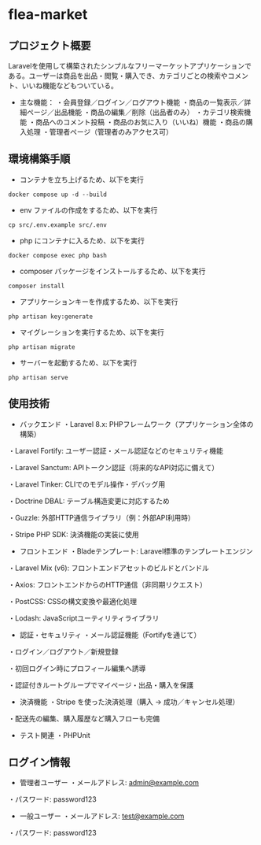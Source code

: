 # flea-market

## プロジェクト概要
Laravelを使用して構築されたシンプルなフリーマーケットアプリケーションである。ユーザーは商品を出品・閲覧・購入でき、カテゴリごとの検索やコメント、いいね機能などもついている。

- 主な機能：
・会員登録／ログイン／ログアウト機能
・商品の一覧表示／詳細ページ／出品機能
・商品の編集／削除（出品者のみ）
・カテゴリ検索機能
・商品へのコメント投稿
・商品のお気に入り（いいね）機能
・商品の購入処理
・管理者ページ（管理者のみアクセス可）

## 環境構築手順

-   コンテナを立ち上げるため、以下を実行
```
docker compose up -d --build
```

-   env ファイルの作成をするため、以下を実行
```
cp src/.env.example src/.env
```

-   php にコンテナに入るため、以下を実行
```
docker compose exec php bash
```

-   composer パッケージをインストールするため、以下を実行
```
composer install
```

-   アプリケーションキーを作成するため、以下を実行
```
php artisan key:generate
```

-   マイグレーションを実行するため、以下を実行
```
php artisan migrate
```

-   サーバーを起動するため、以下を実行
```
php artisan serve
```

## 使用技術

- バックエンド
・Laravel 8.x: PHPフレームワーク（アプリケーション全体の構築）

・Laravel Fortify: ユーザー認証・メール認証などのセキュリティ機能

・Laravel Sanctum: APIトークン認証（将来的なAPI対応に備えて）

・Laravel Tinker: CLIでのモデル操作・デバッグ用

・Doctrine DBAL: テーブル構造変更に対応するため

・Guzzle: 外部HTTP通信ライブラリ（例：外部API利用時）

・Stripe PHP SDK: 決済機能の実装に使用

- フロントエンド
・Bladeテンプレート: Laravel標準のテンプレートエンジン

・Laravel Mix (v6): フロントエンドアセットのビルドとバンドル

・Axios: フロントエンドからのHTTP通信（非同期リクエスト）

・PostCSS: CSSの構文変換や最適化処理

・Lodash: JavaScriptユーティリティライブラリ

- 認証・セキュリティ
・メール認証機能（Fortifyを通じて）

・ログイン／ログアウト／新規登録

・初回ログイン時にプロフィール編集へ誘導

・認証付きルートグループでマイページ・出品・購入を保護

- 決済機能
・Stripe を使った決済処理（購入 → 成功／キャンセル処理）

・配送先の編集、購入履歴など購入フローも完備

- テスト関連
・PHPUnit


## ログイン情報
- 管理者ユーザー
・メールアドレス: admin@example.com

・パスワード: password123

- 一般ユーザー
・メールアドレス: test@example.com

・パスワード: password123

